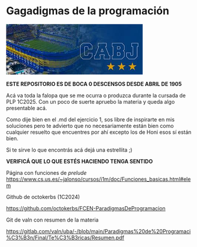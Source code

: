 # Gagadigmas de la programación

![alt text](./assets/images.jpeg)

**ESTE REPOSITORIO ES DE BOCA 0 DESCENSOS DESDE ABRIL DE 1905**

Acá va toda la falopa que se me ocurra o produzca durante la cursada de PLP 1C2025. Con un poco de suerte apruebo la materia y queda algo presentable acá.

Como dije bien en el .md del ejercicio 1, sos libre de inspirarte en mis soluciones pero te advierto que no necesariamente están bien como cualquier resuelto que encuentres por ahí excepto los de Honi esos sí están bien.

Si te sirve lo que encontrás acá dejá una estrellita ;) 

**VERIFICÁ QUE LO QUE ESTÉS HACIENDO TENGA SENTIDO**

Página con funciones de *prelude*
https://www.cs.us.es/~jalonso/cursos/i1m/doc/Funciones_basicas.html#elem

Github de octokerbs (1C2024)

https://github.com/octokerbs/FCEN-ParadigmasDeProgramacion

Git de valn con resumen de la materia

https://gitlab.com/valn/uba/-/blob/main/Paradigmas%20de%20Programaci%C3%B3n/Final/Te%C3%B3ricas/Resumen.pdf